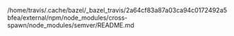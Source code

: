 /home/travis/.cache/bazel/_bazel_travis/2a64cf83a87a03ca94c0172492a5bfea/external/npm/node_modules/cross-spawn/node_modules/semver/README.md